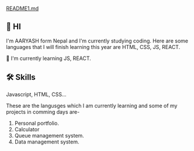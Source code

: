 [README1.md](https://github.com/AaryashDahal/AaryashDahal/files/13198346/README1.md)




## 🚀 HI
I'm AARYASH form Nepal and I'm currently studying coding. Here are some languages that I will finish learning this year are HTML, CSS, JS, REACT.

🧠 I'm currently learning  JS, REACT.

## 🛠 Skills
Javascript, HTML, CSS...

These are the langusges which I am currently learning and some of my projects in comming days are-
1. Personal portfolio.
2. Calculator
3. Queue management system.
4. Data management system.




